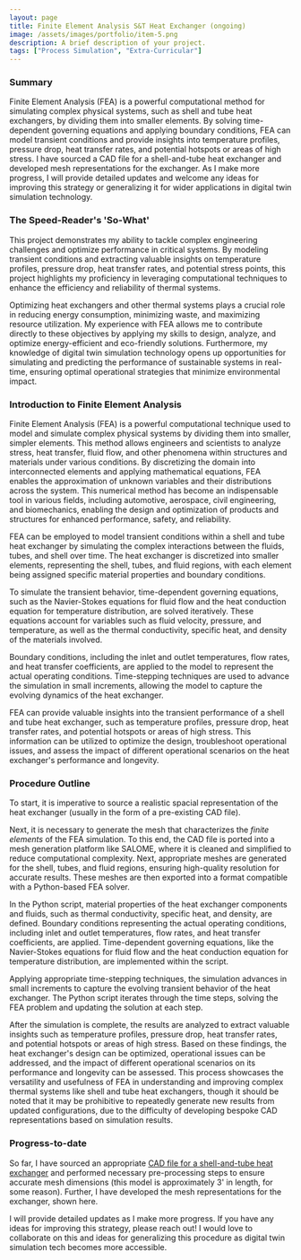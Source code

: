 ```yaml
---
layout: page
title: Finite Element Analysis S&T Heat Exchanger (ongoing)
image: /assets/images/portfolio/item-5.png
description: A brief description of your project.
tags: ["Process Simulation", "Extra-Curricular"]
---
```


### Summary

Finite Element Analysis (FEA) is a powerful computational method for simulating complex physical systems, such as shell and tube heat exchangers, by dividing them into smaller elements. By solving time-dependent governing equations and applying boundary conditions, FEA can model transient conditions and provide insights into temperature profiles, pressure drop, heat transfer rates, and potential hotspots or areas of high stress. I have sourced a CAD file for a shell-and-tube heat exchanger and developed mesh representations for the exchanger. As I make more progress, I will provide detailed updates and welcome any ideas for improving this strategy or generalizing it for wider applications in digital twin simulation technology.

### The Speed-Reader's 'So-What'
This project demonstrates my ability to tackle complex engineering challenges and optimize performance in critical systems. By modeling transient conditions and extracting valuable insights on temperature profiles, pressure drop, heat transfer rates, and potential stress points, this project highlights my proficiency in leveraging computational techniques to enhance the efficiency and reliability of thermal systems.

Optimizing heat exchangers and other thermal systems plays a crucial role in reducing energy consumption, minimizing waste, and maximizing resource utilization. My experience with FEA allows me to contribute directly to these objectives by applying my skills to design, analyze, and optimize energy-efficient and eco-friendly solutions. Furthermore, my knowledge of digital twin simulation technology opens up opportunities for simulating and predicting the performance of sustainable systems in real-time, ensuring optimal operational strategies that minimize environmental impact.

### Introduction to Finite Element Analysis

Finite Element Analysis (FEA) is a powerful computational technique used to model and simulate complex physical systems by dividing them into smaller, simpler elements. This method allows engineers and scientists to analyze stress, heat transfer, fluid flow, and other phenomena within structures and materials under various conditions. By discretizing the domain into interconnected elements and applying mathematical equations, FEA enables the approximation of unknown variables and their distributions across the system. This numerical method has become an indispensable tool in various fields, including automotive, aerospace, civil engineering, and biomechanics, enabling the design and optimization of products and structures for enhanced performance, safety, and reliability.

FEA can be employed to model transient conditions within a shell and tube heat exchanger by simulating the complex interactions between the fluids, tubes, and shell over time. The heat exchanger is discretized into smaller elements, representing the shell, tubes, and fluid regions, with each element being assigned specific material properties and boundary conditions.

To simulate the transient behavior, time-dependent governing equations, such as the Navier-Stokes equations for fluid flow and the heat conduction equation for temperature distribution, are solved iteratively. These equations account for variables such as fluid velocity, pressure, and temperature, as well as the thermal conductivity, specific heat, and density of the materials involved.

Boundary conditions, including the inlet and outlet temperatures, flow rates, and heat transfer coefficients, are applied to the model to represent the actual operating conditions. Time-stepping techniques are used to advance the simulation in small increments, allowing the model to capture the evolving dynamics of the heat exchanger.

FEA can provide valuable insights into the transient performance of a shell and tube heat exchanger, such as temperature profiles, pressure drop, heat transfer rates, and potential hotspots or areas of high stress. This information can be utilized to optimize the design, troubleshoot operational issues, and assess the impact of different operational scenarios on the heat exchanger's performance and longevity.

### Procedure Outline

To start, it is imperative to source a realistic spacial representation of the heat exchanger (usually in the form of a pre-existing CAD file). 

Next, it is necessary to generate the mesh that characterizes the *finite elements* of the FEA simulation. To this end, the CAD file is ported into a mesh generation platform like SALOME, where it is cleaned and simplified to reduce computational complexity. Next, appropriate meshes are generated for the shell, tubes, and fluid regions, ensuring high-quality resolution for accurate results. These meshes are then exported into a format compatible with a Python-based FEA solver.

In the Python script, material properties of the heat exchanger components and fluids, such as thermal conductivity, specific heat, and density, are defined. Boundary conditions representing the actual operating conditions, including inlet and outlet temperatures, flow rates, and heat transfer coefficients, are applied. Time-dependent governing equations, like the Navier-Stokes equations for fluid flow and the heat conduction equation for temperature distribution, are implemented within the script.

Applying appropriate time-stepping techniques, the simulation advances in small increments to capture the evolving transient behavior of the heat exchanger. The Python script iterates through the time steps, solving the FEA problem and updating the solution at each step.

After the simulation is complete, the results are analyzed to extract valuable insights such as temperature profiles, pressure drop, heat transfer rates, and potential hotspots or areas of high stress. Based on these findings, the heat exchanger's design can be optimized, operational issues can be addressed, and the impact of different operational scenarios on its performance and longevity can be assessed. This process showcases the versatility and usefulness of FEA in understanding and improving complex thermal systems like shell and tube heat exchangers, though it should be noted that it may be prohibitive to repeatedly generate new results from updated configurations, due to the difficulty of developing bespoke CAD representations based on simulation results.

### Progress-to-date
So far, I have sourced an appropriate [CAD file for a shell-and-tube heat exchanger](https://grabcad.com/library/shell-and-tube-heat-exchanger-41) and performed necessary pre-processing steps to ensure accurate mesh dimensions (this model is approximately 3' in length, for some reason). Further, I have developed the mesh representations for the exchanger, shown here.

I will provide detailed updates as I make more progress. If you have any ideas for improving this strategy, please reach out! I would love to collaborate on this and ideas for generalizing this procedure as digital twin simulation tech becomes more accessible.